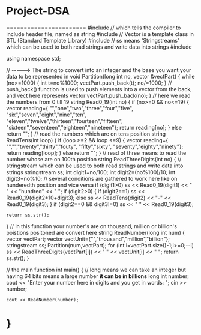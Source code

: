 # Project-DSA
=======================
#include <iostream>
  // which tells the compiler to include header file, named as string
#include <string>
  //  Vector is a template class in STL (Standard Template Library)
#include <vector>
  // ss means 'Stringstreams' which can be used to both read strings and write data into strings
#include <sstream>

using namespace std;


  // <int>-----> The string to convert into an integer and the base you want your data to be represented in
void Partition(long int no, vector <int> &vectPart)
{
	while (no>=1000) {
		int t=no%1000;
		vectPart.push_back(t);
		no/=1000;
	}
  // push_back() function is used to push elements into a vector from the back, and vect here represents vector
	vectPart.push_back(no);
}
// here we read the numbers from 0 till 19
string Read0_19(int no)
{
	if (no>=0 && no<=19) {
		vector<string> reading={
			"","one","two","three","four","five",
			"six","seven","eight","nine","ten",
			"eleven","twelve","thirteen","fourteen","fifteen",
			"sixteen","seventeen","eighteen","nineteen"};
		return reading[no];
	}
	else
		return "";
}
// read the numbers which are on tens position
string ReadTens(int loop)
{
	if (loop >=2 && loop <=9) {
		vector<string> reading={
			"","","twenty","thirty","fouty",
			"fifty","sixty", "seventy","eighty","ninety"};
		return reading[loop];
	}
	else
		return "";
}
// read of three means to read the number whose are on 100th position 
string ReadThreeDigits(int no)
{
  // stringstream which can be used to both read strings and write data into strings
	stringstream ss;
	int digit1=no/100;
	int digit2=(no%100)/10;
	int digit3=no%10;
// several conditions are gathered to work here like on hunderedth position and vice versa 
	if (digit1>0) ss << Read0_19(digit1) << " " << "hundred" << " ";
	if (digit2>0) {
		if (digit2==1) ss << Read0_19(digit2*10+digit3);
		else ss << ReadTens(digit2) << "-" << Read0_19(digit3);
	}
	if (digit2==0 && digit3!=0) ss << " " << Read0_19(digit3);

	return ss.str();
}
// in this function your number's are on thousand, million or billion's poistions positoned are convert here
string ReadNumber(long int num)
{
	vector<int> vectPart;
	vector<string> vectUnit={"","thousand","million","billion"};
	stringstream ss;
	Partition(num,vectPart);
	for (int i=vectPart.size()-1;i>=0;--i)
		ss << ReadThreeDigits(vectPart[i]) << " " << vectUnit[i] << " ";
	return ss.str();
}

// the main function
int main()
{
  // long means we can take an integer but having 64 bits means a large number **it can be in billions**
	long int number;
	cout << "Enter your number here in digits and you get in words: ";
	cin >> number;

	cout << ReadNumber(number);
}
  ============
  
